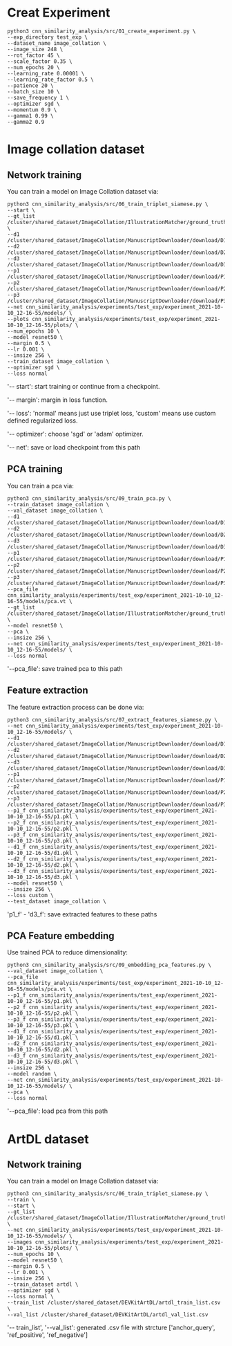 # Creat Experiment
```
python3 cnn_similarity_analysis/src/01_create_experiment.py \
--exp_directory test_exp \
--dataset_name image_collation \
--image_size 248 \
--rot_factor 45 \
--scale_factor 0.35 \
--num_epochs 20 \
--learning_rate 0.00001 \
--learning_rate_factor 0.5 \
--patience 20 \
--batch_size 10 \
--save_frequency 1 \
--optimizer sgd \
--momentum 0.9 \
--gamma1 0.99 \
--gamma2 0.9
```

# Image collation dataset
## Network training

You can train a model on Image Collation dataset via:
```
python3 cnn_similarity_analysis/src/06_train_triplet_siamese.py \
--start \
--gt_list /cluster/shared_dataset/ImageCollation/IllustrationMatcher/ground_truth/ \
--d1 /cluster/shared_dataset/ImageCollation/ManuscriptDownloader/download/D1/
--d2 /cluster/shared_dataset/ImageCollation/ManuscriptDownloader/download/D2/
--d3 /cluster/shared_dataset/ImageCollation/ManuscriptDownloader/download/D3/
--p1 /cluster/shared_dataset/ImageCollation/ManuscriptDownloader/download/P1/
--p2 /cluster/shared_dataset/ImageCollation/ManuscriptDownloader/download/P2/
--p3 /cluster/shared_dataset/ImageCollation/ManuscriptDownloader/download/P3/
--net cnn_similarity_analysis/experiments/test_exp/experiment_2021-10-10_12-16-55/models/ \
--plots cnn_similarity_analysis/experiments/test_exp/experiment_2021-10-10_12-16-55/plots/ \
--num_epochs 10 \
--model resnet50 \
--margin 0.5 \
--lr 0.001 \
--imsize 256 \
--train_dataset image_collation \
--optimizer sgd \
--loss normal 
```
'-- start': start training or continue from a checkpoint.

'-- margin': margin in loss function.

'-- loss': 'normal' means just use triplet loss, 'custom' means use custom defined regularized loss.

'-- optimizer': choose 'sgd' or 'adam' optimizer.

'-- net': save or load checkpoint from this path

## PCA training
You can train a pca via:
```
python3 cnn_similarity_analysis/src/09_train_pca.py \
--train_dataset image_collation \
--val_dataset image_collation \
--d1 /cluster/shared_dataset/ImageCollation/ManuscriptDownloader/download/D1/
--d2 /cluster/shared_dataset/ImageCollation/ManuscriptDownloader/download/D2/
--d3 /cluster/shared_dataset/ImageCollation/ManuscriptDownloader/download/D3/
--p1 /cluster/shared_dataset/ImageCollation/ManuscriptDownloader/download/P1/
--p2 /cluster/shared_dataset/ImageCollation/ManuscriptDownloader/download/P2/
--p3 /cluster/shared_dataset/ImageCollation/ManuscriptDownloader/download/P3/
--pca_file cnn_similarity_analysis/experiments/test_exp/experiment_2021-10-10_12-16-55/models/pca.vt \
--gt_list /cluster/shared_dataset/ImageCollation/IllustrationMatcher/ground_truth/  \
--model resnet50 \
--pca \
--imsize 256 \
--net cnn_similarity_analysis/experiments/test_exp/experiment_2021-10-10_12-16-55/models/ \
--loss normal
```
'--pca_file': save trained pca to this path

## Feature extraction

The feature extraction process can be done via:
```
python3 cnn_similarity_analysis/src/07_extract_features_siamese.py \
--net cnn_similarity_analysis/experiments/test_exp/experiment_2021-10-10_12-16-55/models/ \
--d1 /cluster/shared_dataset/ImageCollation/ManuscriptDownloader/download/D1/
--d2 /cluster/shared_dataset/ImageCollation/ManuscriptDownloader/download/D2/
--d3 /cluster/shared_dataset/ImageCollation/ManuscriptDownloader/download/D3/
--p1 /cluster/shared_dataset/ImageCollation/ManuscriptDownloader/download/P1/
--p2 /cluster/shared_dataset/ImageCollation/ManuscriptDownloader/download/P2/
--p3 /cluster/shared_dataset/ImageCollation/ManuscriptDownloader/download/P3/
--p1_f cnn_similarity_analysis/experiments/test_exp/experiment_2021-10-10_12-16-55/p1.pkl \
--p2_f cnn_similarity_analysis/experiments/test_exp/experiment_2021-10-10_12-16-55/p2.pkl \
--p3_f cnn_similarity_analysis/experiments/test_exp/experiment_2021-10-10_12-16-55/p3.pkl \
--d1_f cnn_similarity_analysis/experiments/test_exp/experiment_2021-10-10_12-16-55/d1.pkl \
--d2_f cnn_similarity_analysis/experiments/test_exp/experiment_2021-10-10_12-16-55/d2.pkl \
--d3_f cnn_similarity_analysis/experiments/test_exp/experiment_2021-10-10_12-16-55/d3.pkl \
--model resnet50 \
--imsize 256 \
--loss custom \
--test_dataset image_collation \
```
'p1_f' - 'd3_f': save extracted features to these paths

## PCA Feature embedding
Use trained PCA to reduce dimensionality:
```
python3 cnn_similarity_analysis/src/09_embedding_pca_features.py \
--val_dataset image_collation \
--pca_file cnn_similarity_analysis/experiments/test_exp/experiment_2021-10-10_12-16-55/models/pca.vt \
--p1_f cnn_similarity_analysis/experiments/test_exp/experiment_2021-10-10_12-16-55/p1.pkl \
--p2_f cnn_similarity_analysis/experiments/test_exp/experiment_2021-10-10_12-16-55/p2.pkl \
--p3_f cnn_similarity_analysis/experiments/test_exp/experiment_2021-10-10_12-16-55/p3.pkl \
--d1_f cnn_similarity_analysis/experiments/test_exp/experiment_2021-10-10_12-16-55/d1.pkl \
--d2_f cnn_similarity_analysis/experiments/test_exp/experiment_2021-10-10_12-16-55/d2.pkl \
--d3_f cnn_similarity_analysis/experiments/test_exp/experiment_2021-10-10_12-16-55/d3.pkl \
--imsize 256 \
--model random \
--net cnn_similarity_analysis/experiments/test_exp/experiment_2021-10-10_12-16-55/models/ \
--pca \
--loss normal
```
'--pca_file': load pca from this path

# ArtDL dataset
## Network training

You can train a model on Image Collation dataset via:
```
python3 cnn_similarity_analysis/src/06_train_triplet_siamese.py \
--train \
--start \
--gt_list /cluster/shared_dataset/ImageCollation/IllustrationMatcher/ground_truth/ \
--net cnn_similarity_analysis/experiments/test_exp/experiment_2021-10-10_12-16-55/models/ \
--images cnn_similarity_analysis/experiments/test_exp/experiment_2021-10-10_12-16-55/plots/ \
--num_epochs 10 \
--model resnet50 \
--margin 0.5 \
--lr 0.001 \
--imsize 256 \
--train_dataset artdl \
--optimizer sgd \
--loss normal \
--train_list /cluster/shared_dataset/DEVKitArtDL/artdl_train_list.csv \
--val_list /cluster/shared_dataset/DEVKitArtDL/artdl_val_list.csv
```
'-- train_list', '--val_list': generated .csv file with strcture ['anchor_query', 'ref_positive', 'ref_negative']